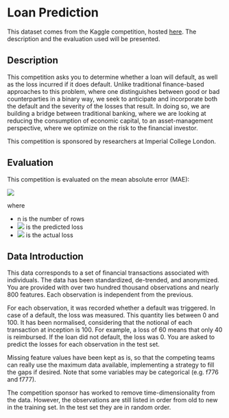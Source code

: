 # Loan Prediction

This dataset comes from the Kaggle competition, hosted [here](https://www.kaggle.com/c/loan-default-prediction/). The description and the evaluation used will be presented.

## Description

This competition asks you to determine whether a loan will default, as well as the loss incurred if it does default. Unlike traditional finance-based approaches to this problem, where one distinguishes between good or bad counterparties in a binary way, we seek to anticipate and incorporate both the default and the severity of the losses that result. In doing so, we are building a bridge between traditional banking, where we are looking at reducing the consumption of economic capital, to an asset-management perspective, where we optimize on the risk to the financial investor.

This competition is sponsored by researchers at Imperial College London.

## Evaluation

This competition is evaluated on the mean absolute error (MAE): 

<img src="https://render.githubusercontent.com/render/math?math=\textrm{MAE} = \frac{1}{n} \sum_{i=1}^n | y_i - \hat{y}_i|">

where

* n is the number of rows
* <img src="https://render.githubusercontent.com/render/math?math=\yhat_i"> is the predicted loss
* <img src="https://render.githubusercontent.com/render/math?math=y_i"> is the actual loss

## Data Introduction

This data corresponds to a set of financial transactions associated with individuals. The data has been standardized, de-trended, and anonymized. You are provided with over two hundred thousand observations and nearly 800 features.  Each observation is independent from the previous. 

For each observation, it was recorded whether a default was triggered. In case of a default, the loss was measured. This quantity lies between 0 and 100. It has been normalised, considering that the notional of each transaction at inception is 100. For example, a loss of 60 means that only 40 is reimbursed. If the loan did not default, the loss was 0. You are asked to predict the losses for each observation in the test set.

Missing feature values have been kept as is, so that the competing teams can really use the maximum data available, implementing a strategy to fill the gaps if desired. Note that some variables may be categorical (e.g. f776 and f777).

The competition sponsor has worked to remove time-dimensionality from the data. However, the observations are still listed in order from old to new in the training set. In the test set they are in random order.
